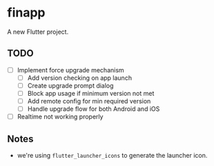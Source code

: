 # finapp

A new Flutter project.

## TODO

- [ ] Implement force upgrade mechanism
  - [ ] Add version checking on app launch
  - [ ] Create upgrade prompt dialog
  - [ ] Block app usage if minimum version not met
  - [ ] Add remote config for min required version
  - [ ] Handle upgrade flow for both Android and iOS

- [ ] Realtime not working properly

## Notes

- we're using `flutter_launcher_icons` to generate the launcher icon.

